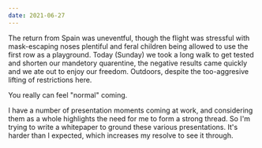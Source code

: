 ```yaml
---
date: 2021-06-27
---
```


The return from Spain was uneventful, though the flight was stressful with mask-escaping noses plentiful and feral children being allowed to use the first row as a playground. Today (Sunday) we took a long walk to get tested and shorten our mandetory quarentine, the negative results came quickly and we ate out to enjoy our freedom. Outdoors, despite the too-aggresive lifting of restrictions here.

You really can feel "normal" coming.

I have a number of presentation moments coming at work, and considering them as a whole highlights the need for me to form a strong thread. So I'm trying to write a whitepaper to ground these various presentations. It's harder than I expected, which increases my resolve to see it through.
